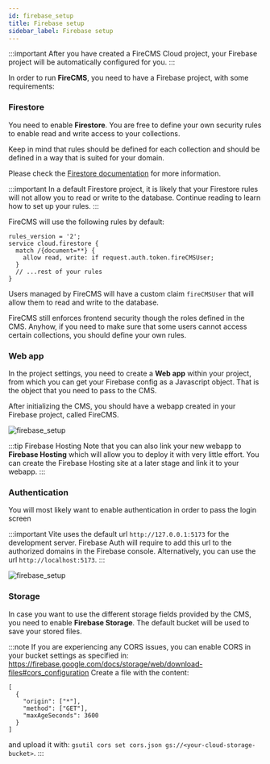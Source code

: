 ```yaml
---
id: firebase_setup
title: Firebase setup
sidebar_label: Firebase setup
---
```


:::important
After you have created a FireCMS Cloud project, your Firebase
project will be automatically configured for you.
:::

In order to run **FireCMS**, you need to have a Firebase project, with
some requirements:

### Firestore

You need to enable **Firestore**. You are free to define your own 
security rules to enable read and write access to your collections.

Keep in mind that rules should be defined for each collection and should be
defined in a way that is suited for your domain.

Please check the [Firestore documentation](https://firebase.google.com/docs/firestore/security/get-started)
for more information.

:::important
In a default Firestore project, it is likely that your Firestore rules
will not allow you to read or write to the database. Continue reading to
learn how to set up your rules.
:::

FireCMS will use the following rules by default:

```
rules_version = '2';
service cloud.firestore {
  match /{document=**} {
    allow read, write: if request.auth.token.fireCMSUser;
  }
  // ...rest of your rules
}
```

Users managed by FireCMS will have a custom claim `fireCMSUser` that will
allow them to read and write to the database.

FireCMS still enforces frontend security though the roles defined in the
CMS. Anyhow, if you need to make sure that some users cannot access certain
collections, you should define your own rules.


### Web app

In the project settings, you need to create a **Web app** within your
project, from which you can get your Firebase config as a Javascript object.
That is the object that you need to pass to the CMS.

After initializing the CMS, you should have a webapp created in your Firebase
project, called FireCMS.

![firebase_setup](/img/firebase_setup_app.png)

:::tip Firebase Hosting
Note that you can also link your new webapp to **Firebase Hosting** which will
allow you to deploy it with very little effort. You can create the
Firebase Hosting site at a later stage and link it to your webapp.
:::

### Authentication

You will most likely want to enable authentication in order to pass the login
screen

:::important
Vite uses the default url `http://127.0.0.1:5173` for the development server.
Firebase Auth will require to add this url to the authorized domains in the
Firebase console.
Alternatively, you can use the url `http://localhost:5173`.
:::

![firebase_setup](/img/firebase_setup_auth.png)

### Storage

In case you want to use the different storage fields provided by the CMS, you
need to enable **Firebase Storage**. The default bucket will be used to
save your stored files.

:::note
If you are experiencing any CORS issues, you can enable CORS in your bucket
settings as specified in: https://firebase.google.com/docs/storage/web/download-files#cors_configuration
Create a file with the content:

```
[
  {
    "origin": ["*"],
    "method": ["GET"],
    "maxAgeSeconds": 3600
  }
]
```

and upload it with: `gsutil cors set cors.json gs://<your-cloud-storage-bucket>`.
:::
